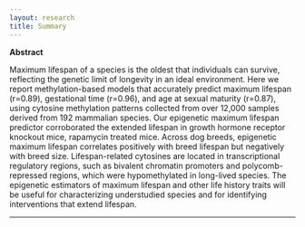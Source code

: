 ```yaml
---
layout: research
title: Summary
---
```



**Abstract**

Maximum lifespan of a species is the oldest that individuals can survive, reflecting the genetic limit of longevity in an ideal environment. Here we report methylation-based models that accurately predict maximum lifespan (r=0.89), gestational time (r=0.96), and age at sexual maturity (r=0.87), using cytosine methylation patterns collected from over 12,000 samples derived from 192 mammalian species. Our epigenetic maximum lifespan predictor corroborated the extended lifespan in growth hormone receptor knockout mice, rapamycin treated mice. Across dog breeds, epigenetic maximum lifespan correlates positively with breed lifespan but negatively with breed size. Lifespan-related cytosines are located in transcriptional regulatory regions, such as bivalent chromatin promoters and polycomb-repressed regions, which were hypomethylated in long-lived species. The epigenetic estimators of maximum lifespan and other life history traits will be useful for characterizing understudied species and for identifying interventions that extend lifespan.


---

